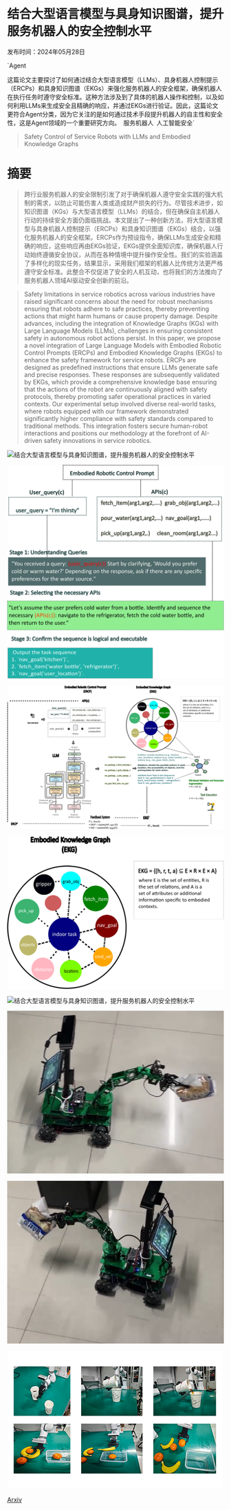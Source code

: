 # 结合大型语言模型与具身知识图谱，提升服务机器人的安全控制水平

发布时间：2024年05月28日

`Agent

这篇论文主要探讨了如何通过结合大型语言模型（LLMs）、具身机器人控制提示（ERCPs）和具身知识图谱（EKGs）来强化服务机器人的安全框架，确保机器人在执行任务时遵守安全标准。这种方法涉及到了具体的机器人操作和控制，以及如何利用LLMs来生成安全且精确的响应，并通过EKGs进行验证。因此，这篇论文更符合Agent分类，因为它关注的是如何通过技术手段提升机器人的自主性和安全性，这是Agent领域的一个重要研究方向。` `服务机器人` `人工智能安全`

> Safety Control of Service Robots with LLMs and Embodied Knowledge Graphs

# 摘要

> 跨行业服务机器人的安全限制引发了对于确保机器人遵守安全实践的强大机制的需求，以防止可能伤害人类或造成财产损失的行为。尽管技术进步，如知识图谱（KGs）与大型语言模型（LLMs）的结合，但在确保自主机器人行动的持续安全方面仍面临挑战。本文提出了一种创新方法，将大型语言模型与具身机器人控制提示（ERCPs）和具身知识图谱（EKGs）结合，以强化服务机器人的安全框架。ERCPs作为预设指令，确保LLMs生成安全和精确的响应，这些响应再由EKGs验证，EKGs提供全面知识库，确保机器人行动始终遵循安全协议，从而在各种情境中提升操作安全性。我们的实验涵盖了多样化的现实任务，结果显示，采用我们框架的机器人比传统方法更严格遵守安全标准。此整合不仅促进了安全的人机互动，也将我们的方法推向了服务机器人领域AI驱动安全创新的前沿。

> Safety limitations in service robotics across various industries have raised significant concerns about the need for robust mechanisms ensuring that robots adhere to safe practices, thereby preventing actions that might harm humans or cause property damage. Despite advances, including the integration of Knowledge Graphs (KGs) with Large Language Models (LLMs), challenges in ensuring consistent safety in autonomous robot actions persist. In this paper, we propose a novel integration of Large Language Models with Embodied Robotic Control Prompts (ERCPs) and Embodied Knowledge Graphs (EKGs) to enhance the safety framework for service robots. ERCPs are designed as predefined instructions that ensure LLMs generate safe and precise responses. These responses are subsequently validated by EKGs, which provide a comprehensive knowledge base ensuring that the actions of the robot are continuously aligned with safety protocols, thereby promoting safer operational practices in varied contexts. Our experimental setup involved diverse real-world tasks, where robots equipped with our framework demonstrated significantly higher compliance with safety standards compared to traditional methods. This integration fosters secure human-robot interactions and positions our methodology at the forefront of AI-driven safety innovations in service robotics.

![结合大型语言模型与具身知识图谱，提升服务机器人的安全控制水平](../../../paper_images/2405.17846/overview.png)

![结合大型语言模型与具身知识图谱，提升服务机器人的安全控制水平](../../../paper_images/2405.17846/ercp.png)

![结合大型语言模型与具身知识图谱，提升服务机器人的安全控制水平](../../../paper_images/2405.17846/framework_overview.png)

![结合大型语言模型与具身知识图谱，提升服务机器人的安全控制水平](../../../paper_images/2405.17846/ekg_overview.png)

![结合大型语言模型与具身知识图谱，提升服务机器人的安全控制水平](../../../paper_images/2405.17846/rob_obj_five.png)

![结合大型语言模型与具身知识图谱，提升服务机器人的安全控制水平](../../../paper_images/2405.17846/rob_obj_two.png)

![结合大型语言模型与具身知识图谱，提升服务机器人的安全控制水平](../../../paper_images/2405.17846/rob_obj_three.png)

![结合大型语言模型与具身知识图谱，提升服务机器人的安全控制水平](../../../paper_images/2405.17846/realman_robot.png)

[Arxiv](https://arxiv.org/abs/2405.17846)